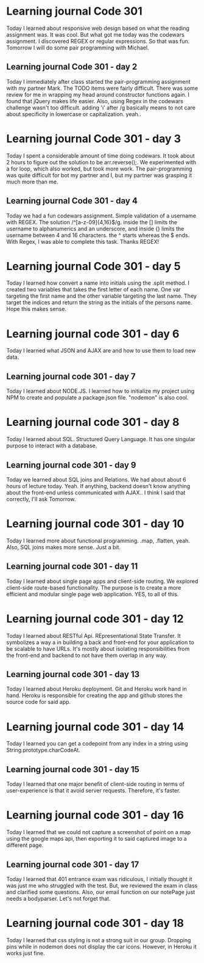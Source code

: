 # Learning journal Code 301

Today I learned about responsive web design based on what the reading assignment was. It was cool. But what got me today was the codewars assignment. I discovered REGEX or regular expressions. So that was fun. Tomorrow I will do some pair programming with Michael.

## Learning journal Code 301 - day 2

Today I immediately after class started the pair-programming assignment with my partner Mark. The TODO items were fairly difficult. There was some review for me in wrapping my head around constructor functions again. I found that jQuery makes life easier. Also, using Regex in the codewars challenge wasn't too difficult. adding 'i' after /g basically means to not care about specificity in lowercase or capitalization. yeah..  

# Learning journal Code 301 - day 3

Today I spent a considerable amount of time doing codewars. It took about 2 hours to figure out the solution to be arr.reverse();. We experimented with a for loop, which also worked, but took more work. The pair-programming was quite difficult for bot my partner and I, but my partner was grasping it much more than me.

## Learning journal Code 301 - day 4

Today we had a fun codewars assignment. Simple validation of a username with REGEX. The solution /^[a-z-09]{4,16}$/g. inside the [] limits the username to alphanumerics and an underscore, and inside {} limits the username between 4 and 16 characters. the ^ starts whereas the $ ends. With Regex, I was able to complete this task. Thanks REGEX!

# Learning journal Code 301 - day 5

Today I learned how convert a name into initials using the .split method. I created two variables that takes the first letter of each name. One var targeting the first name and the other variable targeting the last name. They target the indices and return the string as the initials of the persons name. Hope this makes sense.

# Learning journal code 301 - day 6

Today I learned what JSON and AJAX are and how to use them to load new data.

## Learning journal code 301 - day 7

Today I learned about NODE.JS. I learned how to initialize my project using NPM to create and populate a package.json file. "nodemon" is also cool.

# Learning journal code 301 - day 8

Today I learned about SQL. Structured Query Language. It has one singular purpose to interact with a database.

## Learning journal code 301 - day 9

Today we learned about SQL joins and Relations. We had about about 6 hours of lecture today. Yeah. If anything, backend doesn't know anything about the front-end unless communicated with AJAX.. I think I said that correctly, I'll ask Tomorrow.

# Learning journal code 301 - day 10

Today I learned more about functional programming. .map, .flatten, yeah. Also, SQL joins makes more sense. Just a bit.

## Learning journal code 301 - day 11

Today I learned about single page apps and client-side routing. We explored client-side route-based functionality. The purpose is to create a more efficient and modular single page web application. YES, to all of this.

# Learning journal code 301 - day 12

Today I learned about RESTful Api. REpresentational State Transfer. It symbolizes a way a in building a back and front-end for your application to be scalable to have URLs. It's mostly about isolating responsibilities from the front-end and backend to not have them overlap in any way.

## Learning journal code 301 - day 13

Today I learned about Heroku deployment. Git and Heroku work hand in hand. Heroku is responsible for creating the app and github stores the source code for said app.

# Learning journal code 301 - day 14

 Today I learned you can get a codepoint from any index in a string using String.prototype.charCodeAt.

## Learning journal code 301 - day 15

 Today I learned that one major benefit of client-side routing in terms of user-experience is that it avoid server requests. Therefore, it's faster.

# Learning journal code 301 - day 16

Today I learned that we could not capture a screenshot of point on a map using the google maps api, then exporting it to said captured image to a different page.

## Learning journal code 301 - day 17

Today I learned that 401 entrance exam was ridiculous, I initially thought it was just me who struggled with the test. But, we reviewed the exam in class and clarified some questions. Also, our email function on our notePage just needs a bodyparser. Let's not forget that.

# Learning journal code 301 - day 18

Today I learned that css styling is not a strong suit in our group. Dropping pins while in nodemon does not display the car icons. However, in Heroku it works just fine.
